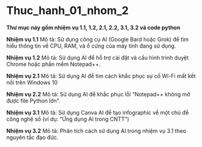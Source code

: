 # Thuc_hanh_01_nhom_2
**Thư mục này gồm nhiệm vụ 1.1, 1.2, 2.1, 2.2, 3.1, 3.2 và code python**

**Nhiệm vụ 1.1**
Mô tả: Sử dụng công cụ AI (Google Bard hoặc Grok) để tìm hiểu thông tin về CPU, RAM, và ổ cứng của máy tính đang sử dụng.

**Nhiệm vụ 1.2**
Mô tả: Sử dụng AI để hỗ trợ cài đặt và cấu hình trình duyệt Chrome hoặc phần mềm Notepad++.

**Nhiệm vụ 2.1**
Mô tả: Sử dụng AI để tìm cách khắc phục sự cố Wi-Fi mất kết nối trên Windows 10

**Nhiệm vụ 2.2**
Mô tả: Sử dụng AI để khắc phục lỗi “Notepad++ không mở được file Python lớn”.

**Nhiệm vụ 3.1**
Mô tả: Sử dụng Canva AI để tạo infographic về một chủ đề công nghệ số (ví dụ: “Ứng dụng AI trong CNTT”)

**Nhiệm vụ 3.2**
Mô tả: Phân tích cách sử dụng AI trong nhiệm vụ 3.1 theo nguyên tắc đạo đức.

